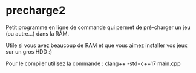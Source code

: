 # precharge2

Petit programme en ligne de commande qui permet de pré-charger un jeu (ou autre...) dans la RAM.

Utile si vous avez beaucoup de RAM et que vous aimez installer vos jeux sur un gros HDD :)

Pour le compiler utilisez la commande : clang++ -std=c++17 main.cpp
